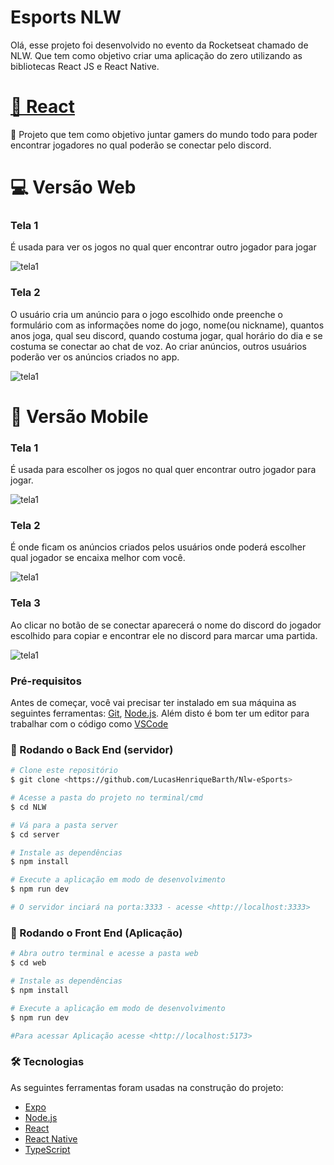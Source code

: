 <h1>Esports NLW</h1>
<p> Olá, esse projeto foi desenvolvido no evento da Rocketseat chamado de NLW. Que tem como objetivo criar uma aplicação do zero utilizando as bibliotecas React JS e React Native. </p>

<h1>
    <a href="https://pt-br.reactjs.org/">🔗 React</a>
</h1>
<p>🚀 Projeto que tem como objetivo juntar gamers do mundo todo para poder encontrar jogadores no qual poderão se conectar pelo discord.</p>

<h1> 💻 Versão Web</h1>
<h3> Tela 1 </h3>
<p>  É usada para ver os jogos no qual quer encontrar outro jogador para jogar  </p>
<img alt="tela1" title="#Tela1VersãoWeb" src="./img/WebTela1.png" />

<h3> Tela 2 </h3>
<p> O usuário cria um anúncio para o jogo escolhido onde preenche o formulário com as informações nome do jogo, nome(ou nickname), quantos anos joga, qual seu discord, quando costuma jogar, qual horário do dia e se costuma se conectar ao chat de voz. 
Ao criar anúncios, outros usuários poderão ver os anúncios criados no app. 
 </p>
<img alt="tela1" title="#Tela1VersãoWeb" src="./img/WebTela2.png" />

<h1> 📱 Versão Mobile</h1>
<h3> Tela 1 </h3>
<p>  É usada para escolher os jogos no qual quer encontrar outro jogador para jogar. </p>
<img alt="tela1" title="#Tela1VersãoWeb" src="./img/MobileTela1.png" />

<h3> Tela 2 </h3>
<p> É onde ficam os anúncios criados pelos usuários onde poderá escolher qual jogador se encaixa melhor com você. </p>
<img alt="tela1" title="#Tela1VersãoWeb" src="./img/MobileTela2.png" />

<h3> Tela 3 </h3>
<p>  Ao clicar no botão de se conectar aparecerá o nome do discord do jogador escolhido para copiar e encontrar ele no discord para marcar uma partida. </p>
<img alt="tela1" title="#Tela1VersãoWeb" src="./img/MobileTela3.png" />


### Pré-requisitos

Antes de começar, você vai precisar ter instalado em sua máquina as seguintes ferramentas:
[Git](https://git-scm.com), [Node.js](https://nodejs.org/en/). 
Além disto é bom ter um editor para trabalhar com o código como [VSCode](https://code.visualstudio.com/)

### 🎲 Rodando o Back End (servidor)

```bash
# Clone este repositório
$ git clone <https://github.com/LucasHenriqueBarth/Nlw-eSports>

# Acesse a pasta do projeto no terminal/cmd
$ cd NLW

# Vá para a pasta server
$ cd server

# Instale as dependências
$ npm install

# Execute a aplicação em modo de desenvolvimento
$ npm run dev 

# O servidor inciará na porta:3333 - acesse <http://localhost:3333>

```

### 🎲 Rodando o Front End (Aplicação)

```bash
# Abra outro terminal e acesse a pasta web 
$ cd web

# Instale as dependências
$ npm install

# Execute a aplicação em modo de desenvolvimento
$ npm run dev 

#Para acessar Aplicação acesse <http://localhost:5173>

```

### 🛠 Tecnologias

As seguintes ferramentas foram usadas na construção do projeto:

- [Expo](https://expo.io/)
- [Node.js](https://nodejs.org/en/)
- [React](https://pt-br.reactjs.org/)
- [React Native](https://reactnative.dev/)
- [TypeScript](https://www.typescriptlang.org/)
